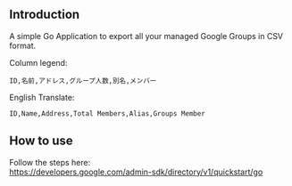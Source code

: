 ## Introduction

A simple Go Application to export all your managed Google Groups in CSV format.

Column legend:

`ID,名前,アドレス,グループ人数,別名,メンバー`

English Translate:

`ID,Name,Address,Total Members,Alias,Groups Member`

## How to use

Follow the steps here:  
https://developers.google.com/admin-sdk/directory/v1/quickstart/go

